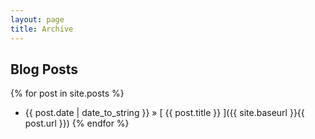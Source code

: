```yaml
---
layout: page
title: Archive
---
```


## Blog Posts

{% for post in site.posts %}
  * {{ post.date | date_to_string }} &raquo; [ {{ post.title }} ]({{ site.baseurl }}{{ post.url }})
{% endfor %}
